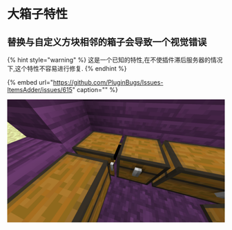# 大箱子特性

## 替换与自定义方块相邻的箱子会导致一个视觉错误

{% hint style="warning" %}
这是一个已知的特性,在不使插件滞后服务器的情况下,这个特性不容易进行修复.
{% endhint %}

{% embed url="https://github.com/PluginBugs/Issues-ItemsAdder/issues/615" caption="" %}

![](../../.gitbook/assets/immagine%20%2840%29.png)

